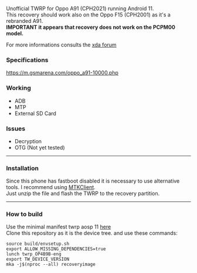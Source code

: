 Unofficial TWRP for Oppo A91 (CPH2021) running Android 11. \
This recovery should work also on the Oppo F15 (CPH2001) as it's a rebranded A91. \
<b>IMPORTANT it appears that recovery does not work on the PCPM00 model.</b>

For more informations consults the [xda forum](https://forum.xda-developers.com/t/recovery-unofficial-twrp-for-oppo-a91.4600477/)

### Specifications
https://m.gsmarena.com/oppo_a91-10000.php

### Working
- ADB
- MTP
- External SD Card

### Issues
- Decryption
- OTG (Not yet tested)

<hr>

### Installation
Since this phone has fastboot disabled it is necessary to use alternative tools. I recommend using [MTKClient](https://github.com/bkerler/mtkclient). \
Just unzip the file and flash the TWRP to the recovery partition.

<hr>

### How to build
Use the minimal manifest twrp aosp 11 [here](https://github.com/minimal-manifest-twrp/platform_manifest_twrp_aosp/tree/twrp-11) \
Clone this repository as it is the device tree.
and use these commands:
```
source build/envsetup.sh
export ALLOW_MISSING_DEPENDENCIES=true
lunch twrp_OP4B9B-eng
export TW_DEVICE_VERSION
mka -j$(nproc --all) recoveryimage
```
